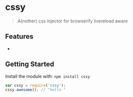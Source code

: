 # cssy

> A(nother) css injector for browserify livereload aware

## Features

  -

## Getting Started
Install the module with: `npm install cssy`

```javascript
var cssy = require('cssy');
cssy.awesome(); // "hello "
```
